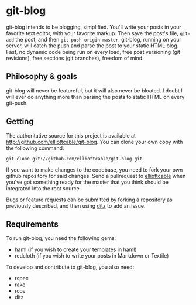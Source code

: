 git-blog
========

git-blog intends to be blogging, simplified. You'll write your posts in your
favorite text editor, with your favorite markup. Then save the post's file,
`git-add` the post, and then `git-push origin master`. git-blog, running on
your server, will catch the push and parse the post to your static HTML blog.
Fast, no dynamic code being run on every load, free post versioning (git
revisions), free sections (git branches), freedom of mind.

Philosophy & goals
------------------

git-blog will never be featureful, but it will also never be bloated. I doubt
I will ever do anything more than parsing the posts to static HTML on every
git-push.

Getting
-------

The authoritative source for this project is available at
<http://github.com/elliottcable/git-blog>. You can clone your own copy with the
following command:

    git clone git://github.com/elliottcable/git-blog.git

If you want to make changes to the codebase, you need to fork your own github
repository for said changes. Send a pullrequest to [elliottcable][5]
when you've got something ready for the master that you think should be
integrated into the root source.

Bugs or feature requests can be submitted by forking a repository as
previously described, and then using [ditz][6] to add an issue.

  [5]: <http://github.com/elliottcable> (elliottcable on GitHub)
  [6]: <http://ditz.rubyforge.org/> (Ditz issue tracking)

Requirements
------------

To run git-blog, you need the following gems:

* haml (if you wish to create your templates in haml)
* redcloth (if you wish to write your posts in Markdown or Textile)

To develop and contribute to git-blog, you also need:

* rspec
* rake
* rcov
* ditz